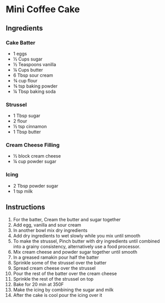 # Mini Coffee Cake

## Ingredients

### Cake Batter

* 1 eggs
* ½ Cups sugar
* ½ Teaspoons vanilla
* ¼ Cups butter
* 6 Tbsp sour cream
* ¾ cup flour
* ¾ tsp baking powder
* ¼ Tbsp baking soda

### Strussel
* 1 Tbsp sugar
* 2 flour
* ½ tsp cinnamon
* 1 Tbsp butter

### Cream Cheese Filling
* ½ block cream cheese
* ¼ cup powder sugar

### Icing

* 2 Tbsp powder sugar
* 1 tsp milk

## Instructions

1. For the batter, Cream the butter and sugar together
2. Add egg, vanilla and sour cream
3. In another bowl mix dry ingredients
4. Add dry ingredients to wet slowly while you mix until smooth
5. To make the strussel, Pinch butter with dry ingredients until combined into a grainy consistency,
alternatively use a food processor.
6. Mix cream cheese and powder sugar together until smooth
7. In a greased ramakin pour half the batter
8. Sprinkle some of the strussel over the batter
9. Spread cream cheese over the strussel
10. Pour the rest of the batter over the cream cheese
11. Sprinkle the rest of the strussel on top
12. Bake for 20 min at 350F
13. Make the icing by combining the sugar and milk
14. After the cake is cool pour the icing over it
